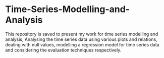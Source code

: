 # Time-Series-Modelling-and-Analysis
This repository is saved to present my work for time series modelling and analysis, Analysing the time series data using various plots and relations, dealing with null values, modelling a regression model for time series data and considering the evaluation techniques respectively. 
